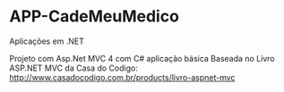 # APP-CadeMeuMedico
Aplicações em .NET

Projeto com Asp.Net MVC 4 com C# aplicação básica Baseada no Livro ASP.NET MVC da Casa do Codigo:
http://www.casadocodigo.com.br/products/livro-aspnet-mvc
